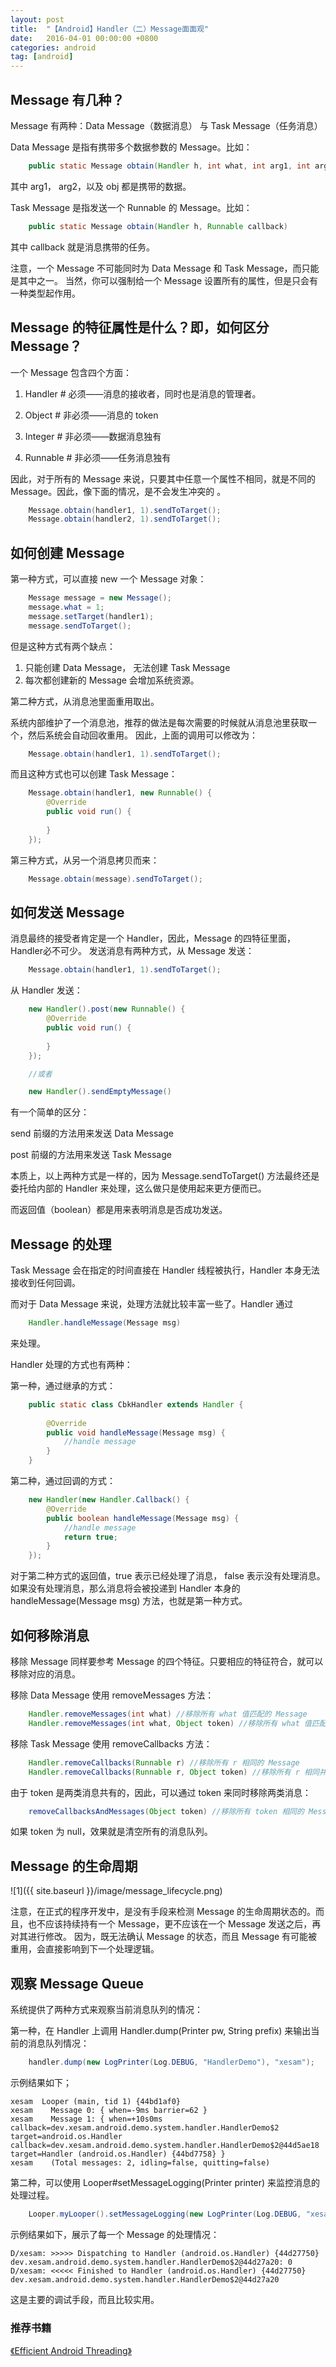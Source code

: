```yaml
---
layout: post
title:  "【Android】Handler（二）Message面面观"
date:   2016-04-01 00:00:00 +0800
categories: android
tag: [android]
---
```

## Message 有几种？
Message 有两种：Data Message（数据消息） 与 Task Message（任务消息）

Data Message 是指有携带多个数据参数的 Message。比如：

```java
    public static Message obtain(Handler h, int what, int arg1, int arg2, Object obj)
```
其中 arg1， arg2，以及 obj 都是携带的数据。

Task Message 是指发送一个 Runnable 的 Message。比如：

```java
    public static Message obtain(Handler h, Runnable callback)
```
其中 callback 就是消息携带的任务。

注意，一个 Message 不可能同时为 Data Message 和 Task Message，而只能是其中之一。
当然，你可以强制给一个 Message 设置所有的属性，但是只会有一种类型起作用。

## Message 的特征属性是什么？即，如何区分 Message？

一个 Message 包含四个方面：

1. Handler # 必须——消息的接收者，同时也是消息的管理者。
2. Object # 非必须——消息的 token

3. Integer # 非必须——数据消息独有
4. Runnable # 非必须——任务消息独有

因此，对于所有的 Message 来说，只要其中任意一个属性不相同，就是不同的 Message。因此，像下面的情况，是不会发生冲突的 。

```java
    Message.obtain(handler1, 1).sendToTarget();
    Message.obtain(handler2, 1).sendToTarget();
```

## 如何创建 Message

第一种方式，可以直接 new 一个 Message 对象：

```java
    Message message = new Message();
    message.what = 1;
    message.setTarget(handler1);
    message.sendToTarget();
```
但是这种方式有两个缺点：

1. 只能创建 Data Message， 无法创建 Task Message
2. 每次都创建新的 Message 会增加系统资源。

第二种方式，从消息池里面重用取出。

系统内部维护了一个消息池，推荐的做法是每次需要的时候就从消息池里获取一个，然后系统会自动回收重用。
因此，上面的调用可以修改为：

```java
    Message.obtain(handler1, 1).sendToTarget();
```

而且这种方式也可以创建 Task Message：

```java
    Message.obtain(handler1, new Runnable() {
        @Override
        public void run() {
            
        }
    });
```

第三种方式，从另一个消息拷贝而来：

```java
    Message.obtain(message).sendToTarget();
```

## 如何发送 Message

消息最终的接受者肯定是一个 Handler，因此，Message 的四特征里面，Handler必不可少。
发送消息有两种方式，从 Message 发送：

```java
    Message.obtain(handler1, 1).sendToTarget();
```    

从 Handler 发送：

```java
    new Handler().post(new Runnable() {
        @Override
        public void run() {
    
        }
    });

    //或者

    new Handler().sendEmptyMessage()
```

有一个简单的区分：

send 前缀的方法用来发送 Data Message

post 前缀的方法用来发送 Task Message

本质上，以上两种方式是一样的，因为 Message.sendToTarget() 方法最终还是委托给内部的 Handler 来处理，这么做只是使用起来更方便而已。

而返回值（boolean）都是用来表明消息是否成功发送。

## Message 的处理

Task Message 会在指定的时间直接在 Handler 线程被执行，Handler 本身无法接收到任何回调。

而对于 Data Message 来说，处理方法就比较丰富一些了。Handler 通过 

```java
    Handler.handleMessage(Message msg)
```
来处理。

Handler 处理的方式也有两种：

第一种，通过继承的方式：

```java
    public static class CbkHandler extends Handler {
    
        @Override
        public void handleMessage(Message msg) {
            //handle message
        }
    }
```

第二种，通过回调的方式：

```java
    new Handler(new Handler.Callback() {
        @Override
        public boolean handleMessage(Message msg) {
            //handle message
            return true;
        }
    });
```
对于第二种方式的返回值，true 表示已经处理了消息， false 表示没有处理消息。如果没有处理消息，那么消息将会被投递到 Handler 本身的 handleMessage(Message msg) 方法，也就是第一种方式。

## 如何移除消息

移除 Message 同样要参考 Message 的四个特征。只要相应的特征符合，就可以移除对应的消息。

移除 Data Message 使用 removeMessages 方法：

```java
    Handler.removeMessages(int what) //移除所有 what 值匹配的 Message
    Handler.removeMessages(int what, Object token) //移除所有 what 值匹配并且 token 也相同的 Message
```

移除 Task Message 使用 removeCallbacks 方法：

```java
    Handler.removeCallbacks(Runnable r) //移除所有 r 相同的 Message
    Handler.removeCallbacks(Runnable r, Object token) //移除所有 r 相同并且 token 也相同的 Message
```

由于 token 是两类消息共有的，因此，可以通过 token 来同时移除两类消息：

```java
    removeCallbacksAndMessages(Object token) //移除所有 token 相同的 Message
```

如果 token 为 null，效果就是清空所有的消息队列。

## Message 的生命周期

![1]({{ site.baseurl }}/image/message_lifecycle.png)

注意，在正式的程序开发中，是没有手段来检测 Message 的生命周期状态的。而且，也不应该持续持有一个 Message，更不应该在一个 Message 发送之后，再对其进行修改。
因为，既无法确认 Message 的状态，而且 Message 有可能被重用，会直接影响到下一个处理逻辑。

## 观察 Message Queue

系统提供了两种方式来观察当前消息队列的情况：

第一种，在 Handler 上调用 Handler.dump(Printer pw, String prefix) 来输出当前的消息队列情况：

```java
    handler.dump(new LogPrinter(Log.DEBUG, "HandlerDemo"), "xesam");
```
示例结果如下；
    
    xesam  Looper (main, tid 1) {44bd1af0}
    xesam    Message 0: { when=-9ms barrier=62 }
    xesam    Message 1: { when=+10s0ms callback=dev.xesam.android.demo.system.handler.HandlerDemo$2 target=android.os.Handler callback=dev.xesam.android.demo.system.handler.HandlerDemo$2@44d5ae18 target=Handler (android.os.Handler) {44bd7758} }
    xesam    (Total messages: 2, idling=false, quitting=false)


第二种，可以使用 Looper#setMessageLogging(Printer printer) 来监控消息的处理过程。

```java
    Looper.myLooper().setMessageLogging(new LogPrinter(Log.DEBUG, "xesam"));
```
示例结果如下，展示了每一个 Message 的处理情况：

    D/xesam: >>>>> Dispatching to Handler (android.os.Handler) {44d27750} dev.xesam.android.demo.system.handler.HandlerDemo$2@44d27a20: 0
    D/xesam: <<<<< Finished to Handler (android.os.Handler) {44d27750} dev.xesam.android.demo.system.handler.HandlerDemo$2@44d27a20

这是主要的调试手段，而且比较实用。

### 推荐书籍

[《Efficient Android Threading》](https://book.douban.com/subject/25900200/)
